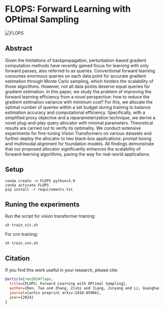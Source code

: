 <!-- <div align="center"> -->

<!-- TITLE -->
# **FLOPS: Forward Learning with OPtimal Sampling**
![FLOPS](assets/flops.png)

<!-- DESCRIPTION -->
## Abstract
Given the limitations of backpropagation, perturbation-based gradient computation methods have recently gained focus for learning with only forward passes, also referred to as queries. Conventional forward learning consumes enormous queries on each data point for accurate gradient estimation through Monte Carlo sampling, which hinders the scalability of those algorithms. However, not all data points deserve equal queries for gradient estimation. In this paper, we study the problem of improving the forward learning efficiency from a novel perspective: how to reduce the gradient estimation variance with minimum cost? For this, we allocate the optimal number of queries within a set budget during training to balance estimation accuracy and computational efficiency. Specifically, with a simplified proxy objective and a reparameterization technique, we derive a novel plug-and-play query allocator with minimal parameters. Theoretical results are carried out to verify its optimality. We conduct extensive experiments for fine-tuning Vision Transformers on various datasets and further deploy the allocator to two black-box applications: prompt tuning and multimodal alignment for foundation models. All findings demonstrate that our proposed allocator significantly enhances the scalability of forward-learning algorithms, paving the way for real-world applications.

## Setup

```
conda create -n FLOPS python=3.9
conda activate FLOPS
pip install -r requirements.txt
```

## Runing the experiments

Run the script for vision transformer training:
```
sh train_vit.sh
```

For cnn training:
```
sh train_cnn.sh
```


## Citation

If you find this work useful in your research, please cite:

```bibtex
@article{ren2024flops,
  title={FLOPS: Forward Learning with OPtimal Sampling},
  author={Ren, Tao and Zhang, Zishi and Jiang, Jinyang and Li, Guanghao and Zhang, Zeliang and Feng, Mingqian and Peng, Yijie},
  journal={arXiv preprint arXiv:2410.05966},
  year={2024}
}
```